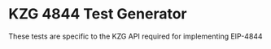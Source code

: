 # KZG 4844 Test Generator

These tests are specific to the KZG API required for implementing EIP-4844